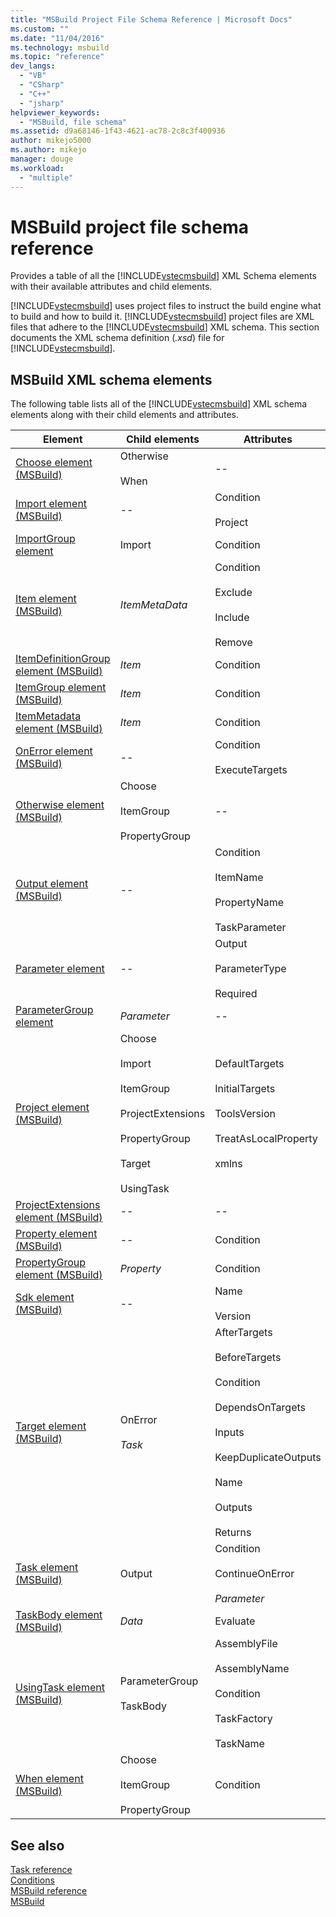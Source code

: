 ```yaml
---
title: "MSBuild Project File Schema Reference | Microsoft Docs"
ms.custom: ""
ms.date: "11/04/2016"
ms.technology: msbuild
ms.topic: "reference"
dev_langs: 
  - "VB"
  - "CSharp"
  - "C++"
  - "jsharp"
helpviewer_keywords: 
  - "MSBuild, file schema"
ms.assetid: d9a68146-1f43-4621-ac78-2c8c3f400936
author: mikejo5000
ms.author: mikejo
manager: douge
ms.workload: 
  - "multiple"
---
```

# MSBuild project file schema reference
Provides a table of all the [!INCLUDE[vstecmsbuild](../extensibility/internals/includes/vstecmsbuild_md.md)] XML Schema elements with their available attributes and child elements.  
  
 [!INCLUDE[vstecmsbuild](../extensibility/internals/includes/vstecmsbuild_md.md)] uses project files to instruct the build engine what to build and how to build it. [!INCLUDE[vstecmsbuild](../extensibility/internals/includes/vstecmsbuild_md.md)] project files are XML files that adhere to the [!INCLUDE[vstecmsbuild](../extensibility/internals/includes/vstecmsbuild_md.md)] XML schema. This section documents the XML schema definition (*.xsd*) file for [!INCLUDE[vstecmsbuild](../extensibility/internals/includes/vstecmsbuild_md.md)].  
  
## MSBuild XML schema elements  
 The following table lists all of the [!INCLUDE[vstecmsbuild](../extensibility/internals/includes/vstecmsbuild_md.md)] XML schema elements along with their child elements and attributes.  
  
|Element|Child elements|Attributes|  
|-------------|--------------------|----------------|  
|[Choose element (MSBuild)](../msbuild/choose-element-msbuild.md)|Otherwise<br /><br /> When|--|  
|[Import element (MSBuild)](../msbuild/import-element-msbuild.md)|--|Condition<br /><br /> Project|  
|[ImportGroup element](../msbuild/importgroup-element.md)|Import|Condition|  
|[Item element (MSBuild)](../msbuild/item-element-msbuild.md)|*ItemMetaData*|Condition<br /><br /> Exclude<br /><br /> Include<br /><br /> Remove|  
|[ItemDefinitionGroup element (MSBuild)](../msbuild/itemdefinitiongroup-element-msbuild.md)|*Item*|Condition|  
|[ItemGroup element (MSBuild)](../msbuild/itemgroup-element-msbuild.md)|*Item*|Condition|  
|[ItemMetadata element (MSBuild)](../msbuild/itemmetadata-element-msbuild.md)|*Item*|Condition|  
|[OnError element (MSBuild)](../msbuild/onerror-element-msbuild.md)|--|Condition<br /><br /> ExecuteTargets|  
|[Otherwise element (MSBuild)](../msbuild/otherwise-element-msbuild.md)|Choose<br /><br /> ItemGroup<br /><br /> PropertyGroup|--|  
|[Output element (MSBuild)](../msbuild/output-element-msbuild.md)|--|Condition<br /><br /> ItemName<br /><br /> PropertyName<br /><br /> TaskParameter|  
|[Parameter element](../msbuild/parameter-element.md)|--|Output<br /><br /> ParameterType<br /><br /> Required|  
|[ParameterGroup element](../msbuild/parametergroup-element.md)|*Parameter*|--|  
|[Project element (MSBuild)](../msbuild/project-element-msbuild.md)|Choose<br /><br /> Import<br /><br /> ItemGroup<br /><br /> ProjectExtensions<br /><br /> PropertyGroup<br /><br /> Target<br /><br /> UsingTask|DefaultTargets<br /><br /> InitialTargets<br /><br /> ToolsVersion<br /><br /> TreatAsLocalProperty<br /><br /> xmlns|  
|[ProjectExtensions element (MSBuild)](../msbuild/projectextensions-element-msbuild.md)|--|--|  
|[Property element (MSBuild)](../msbuild/property-element-msbuild.md)|--|Condition|  
|[PropertyGroup element (MSBuild)](../msbuild/propertygroup-element-msbuild.md)|*Property*|Condition|  
|[Sdk element (MSBuild)](../msbuild/sdk-element-msbuild.md)|--|Name<br /><br /> Version|  
|[Target element (MSBuild)](../msbuild/target-element-msbuild.md)|OnError<br /><br /> *Task*|AfterTargets<br /><br /> BeforeTargets<br /><br /> Condition<br /><br /> DependsOnTargets<br /><br /> Inputs<br /><br /> KeepDuplicateOutputs<br /><br /> Name<br /><br /> Outputs<br /><br /> Returns|  
|[Task element (MSBuild)](../msbuild/task-element-msbuild.md)|Output|Condition<br /><br /> ContinueOnError<br /><br /> *Parameter*|  
|[TaskBody element (MSBuild)](../msbuild/taskbody-element-msbuild.md)|*Data*|Evaluate|  
|[UsingTask element (MSBuild)](../msbuild/usingtask-element-msbuild.md)|ParameterGroup<br /><br /> TaskBody|AssemblyFile<br /><br /> AssemblyName<br /><br /> Condition<br /><br /> TaskFactory<br /><br /> TaskName|  
|[When element (MSBuild)](../msbuild/when-element-msbuild.md)|Choose<br /><br /> ItemGroup<br /><br /> PropertyGroup|Condition|  
  
## See also  
 [Task reference](../msbuild/msbuild-task-reference.md)   
 [Conditions](../msbuild/msbuild-conditions.md)   
 [MSBuild reference](../msbuild/msbuild-reference.md)  
 [MSBuild](../msbuild/msbuild.md)
